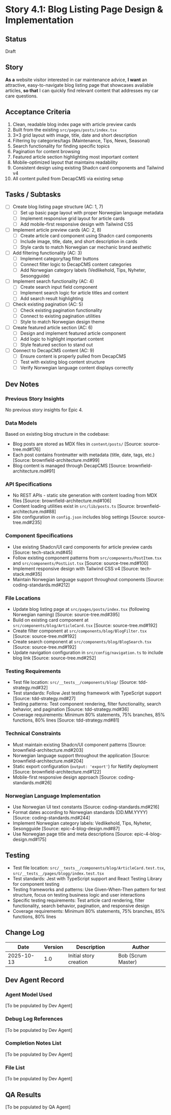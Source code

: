 # Story 4.1: Blog Listing Page Design & Implementation

## Status
Draft

## Story
**As a** website visitor interested in car maintenance advice,
**I want** an attractive, easy-to-navigate blog listing page that showcases available articles,
**so that** I can quickly find relevant content that addresses my car care questions.

## Acceptance Criteria
1. Clean, readable blog index page with article preview cards
2. Built from the existing `src/pages/posts/index.tsx`
3. 3×3 grid layout with image, title, date and short description
4. Filtering by categories/tags (Maintenance, Tips, News, Seasonal)
5. Search functionality for finding specific topics
6. Pagination for content browsing
7. Featured article section highlighting most important content
8. Mobile-optimized layout that maintains readability
9. Consistent design using existing Shadcn card components and Tailwind v4
10. All content pulled from DecapCMS via existing setup

## Tasks / Subtasks
- [ ] Create blog listing page structure (AC: 1, 7)
  - [ ] Set up basic page layout with proper Norwegian language metadata
  - [ ] Implement responsive grid layout for article cards
  - [ ] Add mobile-first responsive design with Tailwind CSS
- [ ] Implement article preview cards (AC: 2, 8)
  - [ ] Create article card component using Shadcn card components
  - [ ] Include image, title, date, and short description in cards
  - [ ] Style cards to match Norwegian car mechanic brand aesthetic
- [ ] Add filtering functionality (AC: 3)
  - [ ] Implement category/tag filter buttons
  - [ ] Connect filter logic to DecapCMS content categories
  - [ ] Add Norwegian category labels (Vedlikehold, Tips, Nyheter, Sesongguide)
- [ ] Implement search functionality (AC: 4)
  - [ ] Create search input field component
  - [ ] Implement search logic for article titles and content
  - [ ] Add search result highlighting
- [ ] Check existing pagination (AC: 5)
  - [ ] Check existing pagination functionality
  - [ ] Connect to existing pagination utilities
  - [ ] Style to match Norwegian design theme
- [ ] Create featured article section (AC: 6)
  - [ ] Design and implement featured article component
  - [ ] Add logic to highlight important content
  - [ ] Style featured section to stand out
- [ ] Connect to DecapCMS content (AC: 9)
  - [ ] Ensure content is properly pulled from DecapCMS
  - [ ] Test with existing blog content structure
  - [ ] Verify Norwegian language content displays correctly

## Dev Notes

### Previous Story Insights
No previous story insights for Epic 4.

### Data Models
Based on existing blog structure in the codebase:
- Blog posts are stored as MDX files in `content/posts/` [Source: source-tree.md#176]
- Each post contains frontmatter with metadata (title, date, tags, etc.) [Source: brownfield-architecture.md#99]
- Blog content is managed through DecapCMS [Source: brownfield-architecture.md#91]

### API Specifications
- No REST APIs - static site generation with content loading from MDX files [Source: brownfield-architecture.md#106]
- Content loading utilities exist in `src/lib/posts.ts` [Source: brownfield-architecture.md#88]
- Site configuration in `config.json` includes blog settings [Source: source-tree.md#235]

### Component Specifications
- Use existing Shadcn/UI card components for article preview cards [Source: tech-stack.md#45]
- Follow existing component patterns from `src/components/PostItem.tsx` and `src/components/PostList.tsx` [Source: source-tree.md#100]
- Implement responsive design with Tailwind CSS v4 [Source: tech-stack.md#35]
- Maintain Norwegian language support throughout components [Source: coding-standards.md#212]

### File Locations
- Update blog listing page at `src/pages/posts/index.tsx` (following Norwegian naming) [Source: source-tree.md#395]
- Build on existing card component at `src/components/blog/ArticleCard.tsx` [Source: source-tree.md#192]
- Create filter component at `src/components/blog/BlogFilter.tsx` [Source: source-tree.md#192]
- Create search component at `src/components/blog/BlogSearch.tsx` [Source: source-tree.md#192]
- Update navigation configuration in `src/config/navigation.ts` to include blog link [Source: source-tree.md#252]

### Testing Requirements
- Test file location: `src/__tests__/components/blog/` [Source: tdd-strategy.md#32]
- Test standards: Follow Jest testing framework with TypeScript support [Source: tdd-strategy.md#27]
- Testing patterns: Test component rendering, filter functionality, search behavior, and pagination [Source: tdd-strategy.md#36]
- Coverage requirements: Minimum 80% statements, 75% branches, 85% functions, 80% lines [Source: tdd-strategy.md#81]

### Technical Constraints
- Must maintain existing Shadcn/UI component patterns [Source: brownfield-architecture.md#203]
- Norwegian language support throughout the application [Source: brownfield-architecture.md#204]
- Static export configuration (`output: 'export'`) for Netlify deployment [Source: brownfield-architecture.md#122]
- Mobile-first responsive design approach [Source: coding-standards.md#26]

### Norwegian Language Implementation
- Use Norwegian UI text constants [Source: coding-standards.md#216]
- Format dates according to Norwegian standards (DD.MM.YYYY) [Source: coding-standards.md#244]
- Implement Norwegian category labels: Vedlikehold, Tips, Nyheter, Sesongguide [Source: epic-4-blog-design.md#87]
- Use Norwegian page title and meta descriptions [Source: epic-4-blog-design.md#175]

## Testing
- Test file location: `src/__tests__/components/blog/ArticleCard.test.tsx`, `src/__tests__/pages/blogg/index.test.tsx`
- Test standards: Jest with TypeScript support and React Testing Library for component testing
- Testing frameworks and patterns: Use Given-When-Then pattern for test structure, focus on testing business logic and user interactions
- Specific testing requirements: Test article card rendering, filter functionality, search behavior, pagination, and responsive design
- Coverage requirements: Minimum 80% statements, 75% branches, 85% functions, 80% lines

## Change Log
| Date | Version | Description | Author |
|------|---------|-------------|---------|
| 2025-10-13 | 1.0 | Initial story creation | Bob (Scrum Master) |

## Dev Agent Record

### Agent Model Used
[To be populated by Dev Agent]

### Debug Log References
[To be populated by Dev Agent]

### Completion Notes List
[To be populated by Dev Agent]

### File List
[To be populated by Dev Agent]

## QA Results
[To be populated by QA Agent]